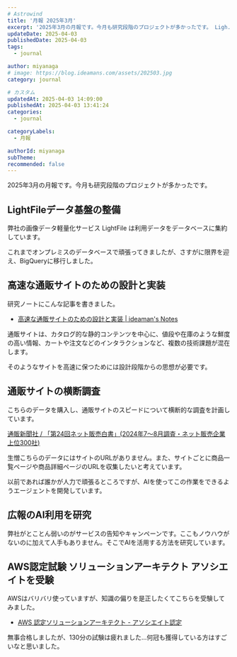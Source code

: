 ```yaml
---
# Astrowind
title: '月報 2025年3月'
excerpt: '2025年3月の月報です。今月も研究段階のプロジェクトが多かったです。 Ligh...'
updateDate: 2025-04-03
publishedDate: 2025-04-03
tags: 
  - journal

author: miyanaga
# image: https://blog.ideamans.com/assets/202503.jpg
category: journal

# カスタム
updatedAt: 2025-04-03 14:09:00
publishedAt: 2025-04-03 13:41:24
categories: 
  - journal

categoryLabels: 
  - 月報

authorId: miyanaga
subTheme: 
recommended: false
---
```


2025年3月の月報です。今月も研究段階のプロジェクトが多かったです。

## LightFileデータ基盤の整備

弊社の画像データ軽量化サービス LightFile は利用データをデータベースに集約しています。

これまでオンプレミスのデータベースで頑張ってきましたが、さすがに限界を迎え、BigQueryに移行しました。

## 高速な通販サイトのための設計と実装

研究ノートにこんな記事を書きました。

- [高速な通販サイトのための設計と実装 | ideaman's Notes](https://notes.ideamans.com/posts/2025/ec-speed-practice.html)

通販サイトは、カタログ的な静的コンテンツを中心に、値段や在庫のような鮮度の高い情報、カートや注文などのインタラクションなど、複数の技術課題が混在します。

そのようなサイトを高速に保つためには設計段階からの思想が必要です。

## 通販サイトの横断調査

こちらのデータを購入し、通販サイトのスピードについて横断的な調査を計画しています。

[通販新聞社 / 「第24回ネット販売白書」(2024年7～8月調査・ネット販売企業上位300社)](https://www.tsuhanshimbun.com/products/downloads_detail.php?product_id=7572)

生憎こちらのデータにはサイトのURLがありません。また、サイトごとに商品一覧ページや商品詳細ページのURLを収集したいと考えています。

以前であれば誰かが人力で頑張るところですが、AIを使ってこの作業をできるようエージェントを開発しています。

## 広報のAI利用を研究

弊社がとことん弱いのがサービスの告知やキャンペーンです。ここもノウハウがないのに加えて人手もありません。そこでAIを活用する方法を研究しています。

## AWS認定試験 ソリューションアーキテクト アソシエイトを受験

AWSはバリバリ使っていますが、知識の偏りを是正したくてこちらを受験してみました。

- [AWS 認定ソリューションアーキテクト - アソシエイト認定](https://aws.amazon.com/jp/certification/certified-solutions-architect-associate/)

無事合格しましたが、130分の試験は疲れました...何冠も獲得している方はすごいなと思いました。
